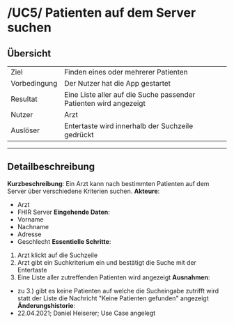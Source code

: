 # /UC5/ Patienten auf dem Server suchen
## Übersicht
  |||
 ---------------|---------------------------------------------------------------
  Ziel          | Finden eines oder mehrerer Patienten
  Vorbedingung  | Der Nutzer hat die App gestartet
  Resultat      | Eine Liste aller auf die Suche passender Patienten wird angezeigt
  Nutzer        | Arzt
  Auslöser      | Entertaste wird innerhalb der Suchzeile gedrückt
  ------------------------------------------------------------------------------
## Detailbeschreibung
**Kurzbeschreibung**: Ein Arzt kann nach bestimmten Patienten auf dem Server über verschiedene Kriterien suchen.
**Akteure**:
* Arzt
* FHIR Server
**Eingehende Daten**:
* Vorname
* Nachname
* Adresse
* Geschlecht
**Essentielle Schritte**: 
1. Arzt klickt auf die Suchzeile
2. Arzt gibt ein Suchkriterium ein und bestätigt die Suche mit der Entertaste
3. Eine Liste aller zutreffenden Patienten wird angezeigt
**Ausnahmen**:
* zu 3.) gibt es keine Patienten auf welche die Sucheingabe zutrifft wird statt der Liste die Nachricht "Keine Patienten gefunden" angezeigt
**Änderungshistorie**:
* 22.04.2021; Daniel Heiserer; Use Case angelegt

